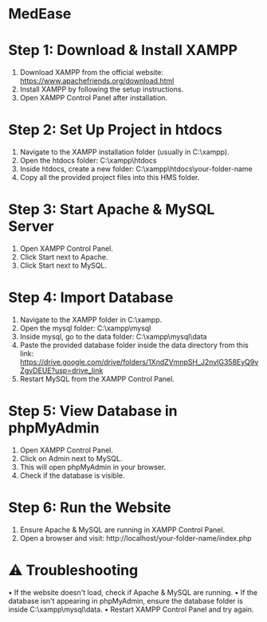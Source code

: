 # MedEase
# Step 1: Download & Install XAMPP
1) Download XAMPP from the official website: https://www.apachefriends.org/download.html
2) Install XAMPP by following the setup instructions.
3) Open XAMPP Control Panel after installation.
# Step 2: Set Up Project in htdocs
1) Navigate to the XAMPP installation folder (usually in C:\xampp).
2) Open the htdocs folder: C:\xampp\htdocs
3) Inside htdocs, create a new folder: C:\xampp\htdocs\your-folder-name
4) Copy all the provided project files into this HMS folder.
# Step 3: Start Apache & MySQL Server
1) Open XAMPP Control Panel.
2) Click Start next to Apache.
3) Click Start next to MySQL.
# Step 4: Import Database
1) Navigate to the XAMPP folder in C:\xampp.
2) Open the mysql folder: C:\xampp\mysql
3) Inside mysql, go to the data folder: C:\xampp\mysql\data
4) Paste the provided database folder inside the data directory from this link: https://drive.google.com/drive/folders/1XndZVmnpSH_J2nvlG358EyQ9vZgvDEUE?usp=drive_link
5) Restart MySQL from the XAMPP Control Panel.
# Step 5: View Database in phpMyAdmin
1) Open XAMPP Control Panel.
2) Click on Admin next to MySQL.
3) This will open phpMyAdmin in your browser.
4) Check if the database is visible.
#  Step 6: Run the Website
1) Ensure Apache & MySQL are running in XAMPP Control Panel.
2) Open a browser and visit: http://localhost/your-folder-name/index.php
# ⚠️ Troubleshooting
• If the website doesn't load, check if Apache & MySQL are running.
• If the database isn't appearing in phpMyAdmin, ensure the database folder is inside C:\xampp\mysql\data.
• Restart XAMPP Control Panel and try again.
